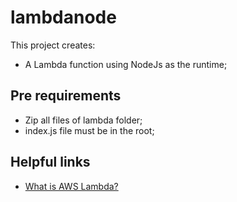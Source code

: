 # lambdanode

This project creates:
- A Lambda function using NodeJs as the runtime;

## Pre requirements

- Zip all files of lambda folder;
- index.js file must be in the root;

## Helpful links

- [What is AWS Lambda?][1]

[1]: https://docs.aws.amazon.com/lambda/latest/dg/welcome.html